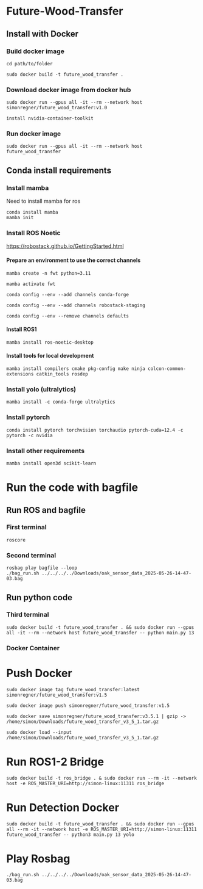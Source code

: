 # Future-Wood-Transfer

## Install with Docker 

### Build docker image

```
cd path/to/folder
```

```
sudo docker build -t future_wood_transfer .
```

### Download docker image from docker hub

```
sudo docker run --gpus all -it --rm --network host simonregner/future_wood_transfer:v1.0
```

```
install nvidia-container-toolkit
```

### Run docker image

```
sudo docker run --gpus all -it --rm --network host future_wood_transfer
```

## Conda install requirements

### Install mamba
Need to install mamba for ros

```
conda install mamba
mamba init
```

### Install ROS Noetic

https://robostack.github.io/GettingStarted.html

#### Prepare an environment to use the correct channels
```
mamba create -n fwt python=3.11

mamba activate fwt

conda config --env --add channels conda-forge

conda config --env --add channels robostack-staging

conda config --env --remove channels defaults
```

#### Install ROS1
```
mamba install ros-noetic-desktop
```

#### Install tools for local development
```
mamba install compilers cmake pkg-config make ninja colcon-common-extensions catkin_tools rosdep
```

### Install yolo (ultralytics)
```
mamba install -c conda-forge ultralytics
```

### Install pytorch
```
conda install pytorch torchvision torchaudio pytorch-cuda=12.4 -c pytorch -c nvidia
```

### Install other requirements 
```
mamba install open3d scikit-learn
```

# Run the code with bagfile
## Run ROS and bagfile
### First terminal 
```
roscore
```

### Second terminal 
```
rosbag play bagfile --loop
./bag_run.sh ../../../../Downloads/oak_sensor_data_2025-05-26-14-47-03.bag 
```

## Run python code 

### Third terminal 
```
sudo docker build -t future_wood_transfer . && sudo docker run --gpus all -it --rm --network host future_wood_transfer -- python main.py 13
```

### Docker Container

# Push Docker
```
sudo docker image tag future_wood_transfer:latest simonregner/future_wood_transfer:v1.5
```

```
sudo docker image push simonregner/future_wood_transfer:v1.5
```

```
sudo docker save simonregner/future_wood_transfer:v3.5.1 | gzip -> /home/simon/Downloads/future_wood_transfer_v3_5_1.tar.gz
```

```angular2html
sudo docker load --input /home/simon/Downloads/future_wood_transfer_v3_5_1.tar.gz
```

# Run ROS1-2 Bridge

```
sudo docker build -t ros_bridge . & sudo docker run --rm -it --network host -e ROS_MASTER_URI=http://simon-linux:11311 ros_bridge
```

# Run Detection Docker

```
sudo docker build -t future_wood_transfer . && sudo docker run --gpus all --rm -it --network host -e ROS_MASTER_URI=http://simon-linux:11311 future_wood_transfer -- python3 main.py 13 yolo
```

# Play Rosbag

```
./bag_run.sh ../../../../Downloads/oak_sensor_data_2025-05-26-14-47-03.bag
```
